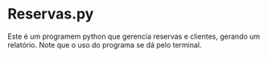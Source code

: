 # Reservas.py

<p>
  Este é um programem python que gerencia reservas e clientes, gerando um relatório. Note que o uso do programa se dá pelo terminal.  
</p>
